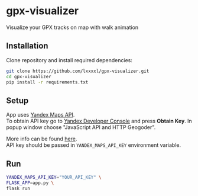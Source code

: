 # gpx-visualizer
Visualize your GPX tracks on map with walk animation

## Installation
Clone repository and install required dependencies:
```sh
git clone https://github.com/lxxxxl/gpx-visualizer.git
cd gpx-visualizer
pip install -r requirements.txt
```

## Setup
App uses [Yandex Maps API](https://tech.yandex.ru/maps/jsapi/).  
To obtain API key go to [Yandex Developer Console](https://developer.tech.yandex.ru/) and press __Obtain Key__.  In popup window choose "JavaScript API and HTTP Geogoder".  
  
More info can be found [here](https://tech.yandex.ru/maps/jsapi/doc/2.1/quick-start/index-docpage/#get-api-key).  
API key should be passed in `YANDEX_MAPS_API_KEY` environment variable.

## Run
```sh
YANDEX_MAPS_API_KEY="YOUR_API_KEY" \
FLASK_APP=app.py \
flask run
```